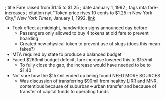 ; title Fare raised from $1.15 to $1.25
; date January 1, 1992
; tags mta fare-increases
; citation nyt "Token price rises 10 cents to $1.25 in New York City," *New York Times*, January 1, 1992. [link](http://www.nytimes.com/1992/01/01/nyregion/token-price-rises-10-cents-to-1.25-in-new-york-city.html)

- Took effect at midnight, handwritten signs announced day before
  - Passengers only allowed to buy 4 tokens at old fare to prevent hoarding
  - Created new physical token to prevent use of slugs (does this mean fakes?)
- MTA required by state to produce a balanced budget
- Faced $263mil budget defecit, fare increase lowered this to $157mil
  - To fully close the gap, the increase would have needed to be to $1.40
- Not sure how the $157mil ended up being found NEED MORE SOURCES
  - Was discussion of transferring $90mil from healthy LIRR and MNR, contentious because of suburban->urban transfer and because of transfer of capital funds to operating funds
